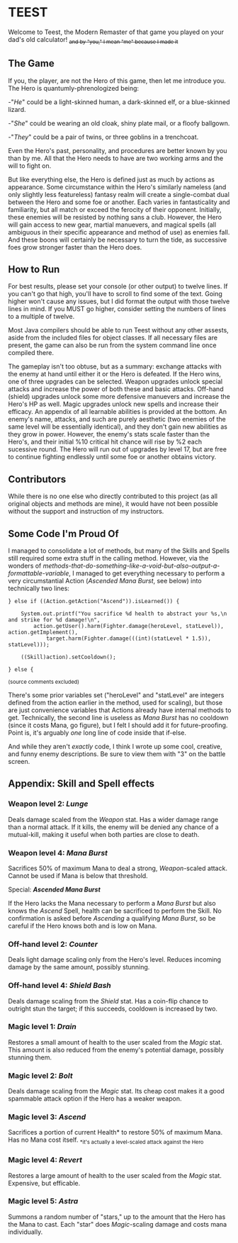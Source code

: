 # TEEST

Welcome to Teest, the Modern Remaster of that game you played on your dad's old calculator! <sub>~~and by "you," I mean "me" because I made it~~<sub>

## The Game

If you, the player, are not the Hero of this game, then let me introduce you. The Hero is quantumly-phrenologized being: 

-"_He_" could be a light-skinned human, a dark-skinned elf, or a blue-skinned lizard. 

-"_She_" could be wearing an old cloak, shiny plate mail, or a floofy ballgown. 

-"_They_" could be a pair of twins, or three goblins in a trenchcoat.

Even the Hero's past, personality, and procedures are better known by you than by me. All that the Hero needs to have are two working arms and the will to fight on. 

But like everything else, the Hero is defined just as much by actions as appearance. Some circumstance within the Hero's similarly nameless (and only slightly less featureless) fantasy realm will create a single-combat dual between the Hero and some foe or another. Each varies in fantasticality and familiarity, but all match or exceed the ferocity of their opponent. Initially, these enemies will be resisted by nothing sans a club. However, the Hero will gain access to new gear, martial manuevers, and magical spells (all ambiguous in their specific appearance and method of use) as enemies fall. And these boons will certainly be necessary to turn the tide, as successive foes grow stronger faster than the Hero does.


## How to Run

For best results, please set your console (or other output) to twelve lines. If you can't go that high, you'll have to scroll to find some of the text. Going higher won't cause any issues, but I did format the output with those twelve lines in mind. If you MUST go higher, consider setting the numbers of lines to a multiple of twelve.

Most Java compilers should be able to run Teest without any other assests, aside from the included files for object classes. If all necessary files are present, the game can also be run from the system command line once compiled there.

The gameplay isn't too obtuse, but as a summary: exchange attacks with the enemy at hand until either it or the Hero is defeated. If the Hero wins, one of three upgrades can be selected. Weapon upgrades unlock special attacks and increase the power of both these and basic attacks. Off-hand (shield) upgrades unlock some more defensive manuevers and increase the Hero's HP as well. Magic upgrades unlock new spells and increase their efficacy. An appendix of all learnable abilities is provided at the bottom. An enemy's name, attacks, and such are purely aesthetic (two enemies of the same level will be essentially identical), and they don't gain new abilities as they grow in power. However, the enemy's stats scale faster than the Hero's, and their initial %10 critical hit chance will rise by %2 each sucessive round. The Hero will run out of upgrades by level 17, but are free to continue fighting endlessly until some foe or another obtains victory.


## Contributors

While there is no one else who directly contributed to this project (as all original objects and methods are mine), it would have not been possible without the support and instruction of my instructors.


## Some Code I'm Proud Of

I managed to consolidate a lot of methods, but many of the Skills and Spells still required some extra stuff in the calling method. However, via the wonders of _methods-that-do-something-like-a-void-but-also-output-a-formattable-variable_, I managed to get everything necessary to perform a very circumstantial Action (_Ascended Mana Burst_, see below) into technically two lines:

```
} else if ((Action.getAction("Ascend")).isLearned()) {
				
	System.out.printf("You sacrifice %d health to abstract your %s,\n and strike for %d damage!\n",
		action.getUser().harm(Fighter.damage(heroLevel, statLevel)), action.getImplement(),
			target.harm(Fighter.damage(((int)(statLevel * 1.5)), statLevel)));
				
	((Skill)action).setCooldown();
			
} else {
```
<sub>(source comments excluded)</sub>

There's some prior variables set ("heroLevel" and "statLevel" are integers defined from the action earlier in the method, used for scaling), but those are just convenience variables that Actions already have internal methods to get.
Technically, the second line is useless as _Mana Burst_ has no cooldown (since it costs Mana, go figure), but I felt I should add it for future-proofing. Point is, it's arguably _one_ long line of code inside that if-else.


And while they aren't _exactly_ code, I think I wrote up some cool, creative, and funny enemy descriptions. Be sure to view them with "3" on the battle screen.



## Appendix: Skill and Spell effects

### Weapon level 2: ***Lunge***

Deals damage scaled from the _Weapon_ stat. Has a wider damage range than a normal attack. If it kills, the enemy will be denied any chance of a mutual-kill, making it useful when both parties are close to death.


### Weapon level 4: ***Mana Burst***

Sacrifices 50% of maximum Mana to deal a strong, _Weapon_-scaled attack. Cannot be used if Mana is below that threshold.

Special: ***Ascended Mana Burst***

If the Hero lacks the Mana necessary to perform a _Mana Burst_ but also knows the _Ascend_ Spell, health can be sacrificed to perform the Skill. No confirmation is asked before _Ascending_ a qualifying _Mana Burst_, so be careful if the Hero knows both and is low on Mana.


### Off-hand level 2: ***Counter***

Deals light damage scaling only from the Hero's level. Reduces incoming damage by the same amount, possibly stunning.


### Off-hand level 4: ***Shield Bash***

Deals damage scaling from the _Shield_ stat. Has a coin-flip chance to outright stun the target; if this succeeds, cooldown is increased by two.


### Magic level 1: ***Drain***

Restores a small amount of health to the user scaled from the _Magic_ stat. This amount is also reduced from the enemy's potential damage, possibly stunning them.


### Magic level 2: ***Bolt***

Deals damage scaling from the _Magic_ stat. Its cheap cost makes it a good spammable attack option if the Hero has a weaker weapon.


### Magic level 3: ***Ascend***

Sacrifices a portion of current Health* to restore 50% of maximum Mana. Has no Mana cost itself.
<sub>*it's actually a level-scaled attack against the Hero</sub>

### Magic level 4: ***Revert***

Restores a large amount of health to the user scaled from the _Magic_ stat. Expensive, but efficable.


### Magic level 5: ***Astra***

Summons a random number of "stars," up to the amount that the Hero has the Mana to cast. Each "star" does _Magic_-scaling damage and costs mana individually. 
